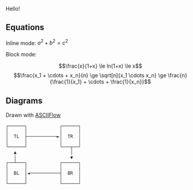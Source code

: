 Hello!

## Equations

Inline mode: $a^2 + b^2 = c^2$

Block mode:

$$\frac{x}{1+x} \le ln(1+x) \le x$$
$$\frac{x_1 + \cdots + x_n}{n} \ge \sqrt[n]{x_1 \cdots x_n} \ge \frac{n}{\frac{1}{x_1} + \cdots + \frac{1}{x_n}}$$

## Diagrams

Drawn with [ASCIIFlow](https://asciiflow.com/) 

```
┌──────┐            ┌──────┐
│      │            │      │
│  TL  ├───────────►│  TR  │
│      │            │      │
└──────┘            └───┬──┘
   ▲                    │
   │                    ▼
┌──┴───┐            ┌──────┐
│      │            │      │
│  BL  │◄───────────┤  BR  │
│      │            │      │
└──────┘            └──────┘
```

